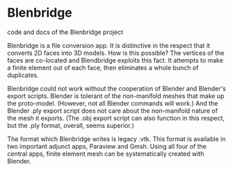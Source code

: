 # Blenbridge
code and docs of the Blenbridge project

Blenbridge is a file conversion app. It is distinctive in the respect that it converts 2D faces
into 3D models. How is this possible? The vertices of the faces are co-located and Blendbridge
exploits this fact. It attempts to make a finite element out of each face, then eliminates a
whole bunch of duplicates. 

Blenbridge could not work without the cooperation of Blender and Blender's export scripts. Blender
is tolerant of the non-manifold meshes that make up the proto-model. (However, not all Blender 
commands will work.) And the Blender .ply export script does not care about the non-manifold nature of
the mesh it exports. (The .obj export script can also function in this respect, but the .ply
format, overall, seems superior.)

The format which Blenbridge writes is legacy .vtk. This format is available in two important
adjunct apps, Paraview and Gmsh. Using all four of the central apps, finite element mesh can be
systematically created with Blender.


